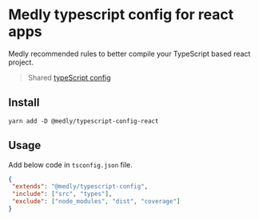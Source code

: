 # Medly typescript config for react apps

Medly recommended rules to better compile your TypeScript based react project.

> Shared [typeScript config](https://www.typescriptlang.org/docs/handbook/tsconfig-json.html)

## Install

```shell
yarn add -D @medly/typescript-config-react
```

## Usage

Add below code in `tsconfig.json` file.

```json
{
 "extends": "@medly/typescript-config",
 "include": ["src", "types"],
 "exclude": ["node_modules", "dist", "coverage"]
}
```
